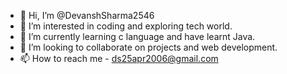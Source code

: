 - 👋 Hi, I’m @DevanshSharma2546
- 👀 I’m interested in coding and exploring tech world.
- 🌱 I’m currently learning c language and have learnt Java.
- 💞️ I’m looking to collaborate on projects and web development.
- 📫 How to reach me - ds25apr2006@gmail.com

  

<!---
DevanshSharma2546/DevanshSharma2546 is a ✨ special ✨ repository because its `README.md` (this file) appears on your GitHub profile.
You can click the Preview link to take a look at your changes.
--->
